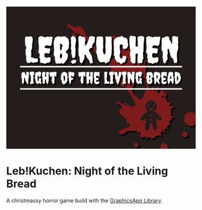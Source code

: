 ![alt text](docs/banner.png)

# Leb!Kuchen: Night of the Living Bread

A christmassy horror game build with the [GraphicsApp Library](https://github.com/OOP-Regensburg/GraphicsApp-Reborn-Library).
